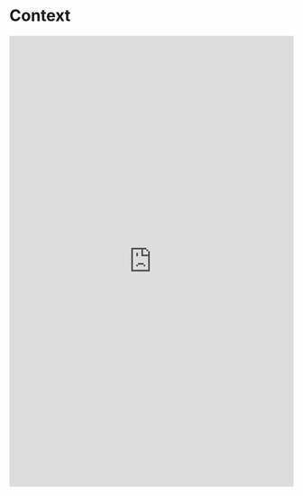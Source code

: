 # Context

<iframe src="https://heliaxdev.github.io/juvix-docs/juvix/context/" frameborder="0"  style="overflow:hidden;overflow-x:hidden;overflow-y:hidden;width:100%;" height="800" width="100%">